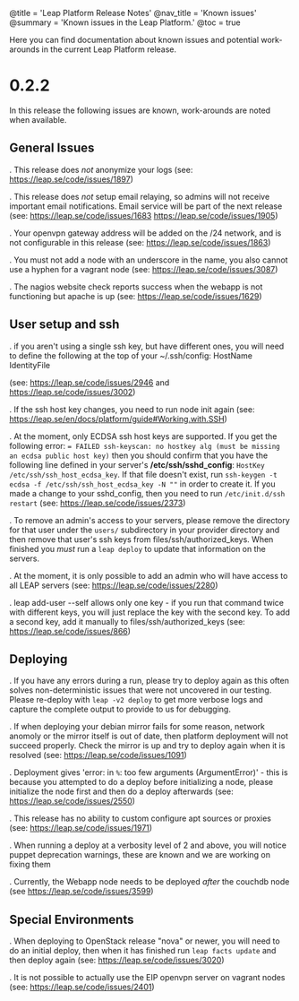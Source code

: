 @title = 'Leap Platform Release Notes'
@nav_title = 'Known issues'
@summary = 'Known issues in the Leap Platform.'
@toc = true

Here you can find documentation about known issues and potential work-arounds in the current Leap Platform release.

0.2.2
=====

In this release the following issues are known, work-arounds are noted when available.

General Issues
--------------

. This release does *not* anonymize your logs (see: https://leap.se/code/issues/1897)

. This release does *not* setup email relaying, so admins will not receive important email notifications. Email service will be part of the next release (see: https://leap.se/code/issues/1683 https://leap.se/code/issues/1905)

. Your openvpn gateway address will be added on the /24 network, and is not configurable in this release (see: https://leap.se/code/issues/1863)

. You must not add a node with an underscore in the name, you also cannot use a hyphen for a vagrant node (see: https://leap.se/code/issues/3087) 

. The nagios website check reports success when the webapp is not functioning but apache is up (see: https://leap.se/code/issues/1629)

User setup and ssh
------------------

. if you aren't using a single ssh key, but have different ones, you will need to define the following at the top of your ~/.ssh/config: 
  HostName <ip address>
  IdentityFile <path to identity file>

  (see: https://leap.se/code/issues/2946 and https://leap.se/code/issues/3002)

. If the ssh host key changes, you need to run node init again (see: https://leap.se/en/docs/platform/guide#Working.with.SSH)

. At the moment, only ECDSA ssh host keys are supported. If you get the following error: `= FAILED ssh-keyscan: no hostkey alg (must be missing an ecdsa public host key)` then you should confirm that you have the following line defined in your server's **/etc/ssh/sshd_config**: `HostKey /etc/ssh/ssh_host_ecdsa_key`. If that file doesn't exist, run `ssh-keygen -t ecdsa -f /etc/ssh/ssh_host_ecdsa_key -N ""` in order to create it. If you made a change to your sshd_config, then you need to run `/etc/init.d/ssh restart` (see: https://leap.se/code/issues/2373)

. To remove an admin's access to your servers, please remove the directory for that user under the `users/` subdirectory in your provider directory and then remove that user's ssh keys from files/ssh/authorized_keys. When finished you *must* run a `leap deploy` to update that information on the servers. 

. At the moment, it is only possible to add an admin who will have access to all LEAP servers (see: https://leap.se/code/issues/2280)

. leap add-user --self allows only one key - if you run that command twice with different keys, you will just replace the key with the second key. To add a second key, add it manually to files/ssh/authorized_keys (see: https://leap.se/code/issues/866)


Deploying
---------

. If you have any errors during a run, please try to deploy again as this often solves non-deterministic issues that were not uncovered in our testing. Please re-deploy with `leap -v2 deploy` to get more verbose logs and capture the complete output to provide to us for debugging.

. If when deploying your debian mirror fails for some reason, network anomoly or the mirror itself is out of date, then platform deployment will not succeed properly. Check the mirror is up and try to deploy again when it is resolved (see: https://leap.se/code/issues/1091)

. Deployment gives 'error: in `%`: too few arguments (ArgumentError)' - this is because you attempted to do a deploy before initializing a node, please initialize the node first and then do a deploy afterwards (see: https://leap.se/code/issues/2550)

. This release has no ability to custom configure apt sources or proxies (see: https://leap.se/code/issues/1971)

. When running a deploy at a verbosity level of 2 and above, you will notice puppet deprecation warnings, these are known and we are working on fixing them

. Currently, the Webapp node needs to be deployed *after* the couchdb node (see https://leap.se/code/issues/3599)

Special Environments
--------------------

. When deploying to OpenStack release "nova" or newer, you will need to do an initial deploy, then when it has finished run `leap facts update` and then deploy again (see: https://leap.se/code/issues/3020)

. It is not possible to actually use the EIP openvpn server on vagrant nodes (see: https://leap.se/code/issues/2401)
